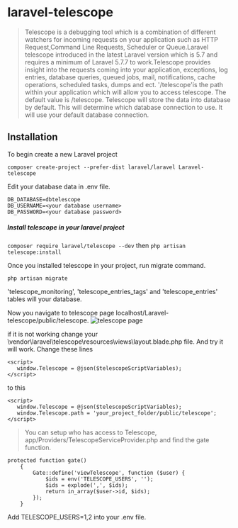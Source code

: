 # laravel-telescope
> Telescope is a debugging tool which is a combination of different watchers for incoming requests on your application such as HTTP Request,Command Line Requests, Scheduler or Queue.Laravel telescope introduced in the latest Laravel version which is 5.7 and requires 
a minimum of Laravel 5.7.7 to work.Telescope provides insight into the requests coming into your application, exceptions, log entries, database queries, queued jobs, mail, notifications, cache operations, scheduled tasks, dumps and ect. '/telescope'is the path within your application which will allow you to access telescope. The default value is /telescope. Telescope will store the data into database by default. This will determine which database connection to use. It will use your default database connection.

## Installation
To begin create a new Laravel project

```composer create-project --prefer-dist laravel/laravel Laravel-telescope```

Edit your database data in .env file.
```
DB_DATABASE=dbtelescope
DB_USERNAME=<your database username>
DB_PASSWORD=<your database password>
```

##### Install telescope in your laravel project
```composer require laravel/telescope --dev``` then 
```php artisan telescope:install```

Once you installed telescope in your project, run migrate command.

```php artisan migrate```

'telescope_monitoring', 'telescope_entries_tags' and 'telescope_entries' tables will your database.

Now you navigate to telescope page localhost/Laravel-telescope/public/telescope. ![telescope page](https://github.com/subathanikaikumaran/laravel-telescope/blob/master/telescope.png)

if it is not working change your \vendor\laravel\telescope\resources\views\layout.blade.php file. And try it will work.
Change these lines <!-- Global Telescope Object -->
```
<script>
   window.Telescope = @json($telescopeScriptVariables);
</script>
```

to this

```
<script>
   window.Telescope = @json($telescopeScriptVariables);
   window.Telescope.path = 'your_project_folder/public/telescope';
</script>
```

> You can setup who has access to Telescope, app/Providers/TelescopeServiceProvider.php and find the gate function.
```
protected function gate()
    {
        Gate::define('viewTelescope', function ($user) {
            $ids = env('TELESCOPE_USERS', '');
            $ids = explode(',', $ids);
            return in_array($user->id, $ids);
        });
    }
```
Add TELESCOPE_USERS=1,2 into your .env file.


